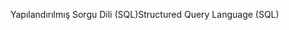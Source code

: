 <span data-ttu-id="894bf-101">Yapılandırılmış Sorgu Dili (SQL)</span><span class="sxs-lookup"><span data-stu-id="894bf-101">Structured Query Language (SQL)</span></span>